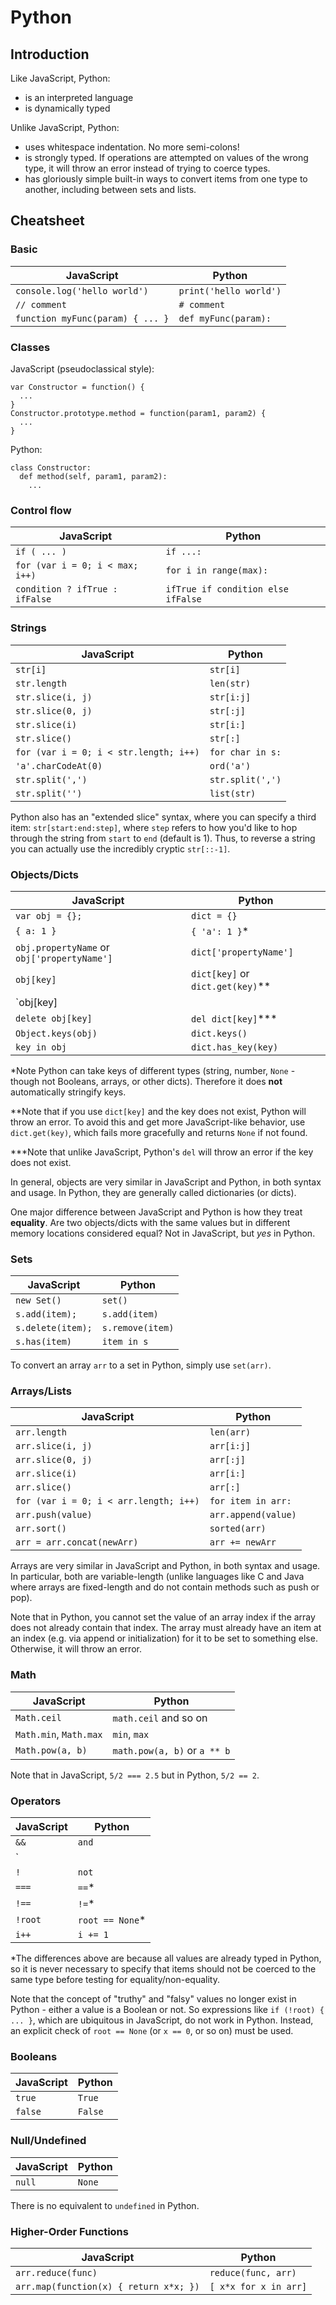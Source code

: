 # Python

## Introduction

Like JavaScript, Python:
* is an interpreted language
* is dynamically typed

Unlike JavaScript, Python:
* uses whitespace indentation. No more semi-colons!
* is strongly typed. If operations are attempted on values of the wrong type, it will throw an error instead of trying to coerce types.
* has gloriously simple built-in ways to convert items from one type to another, including between sets and lists.

## Cheatsheet

### Basic
JavaScript | Python
---------- | ------
`console.log('hello world')` | `print('hello world')`
`// comment` | `# comment`
`function myFunc(param) { ... }` | `def myFunc(param):`


### Classes
JavaScript (pseudoclassical style):
```
var Constructor = function() {
  ...
}
Constructor.prototype.method = function(param1, param2) {
  ...
}
```

Python:
```
class Constructor:
  def method(self, param1, param2):
    ...
```


### Control flow
JavaScript | Python
---------- | ------
`if ( ... )` | `if ...:`
`for (var i = 0; i < max; i++)` | `for i in range(max):`
`condition ? ifTrue : ifFalse` | `ifTrue if condition else ifFalse`


### Strings
JavaScript | Python
---------- | ------
`str[i]` | `str[i]`
`str.length` | `len(str)`
`str.slice(i, j)` | `str[i:j]`
`str.slice(0, j)` | `str[:j]`
`str.slice(i)` | `str[i:]`
`str.slice()` | `str[:]`
`for (var i = 0; i < str.length; i++)` | `for char in s:`
`'a'.charCodeAt(0)` | `ord('a')`
`str.split(',')` | `str.split(',')`
`str.split('')` | `list(str)`

Python also has an "extended slice" syntax, where you can specify a third item: `str[start:end:step]`, where `step` refers to how you'd like to hop through the string from `start` to `end` (default is 1). Thus, to reverse a string you can actually use the incredibly cryptic `str[::-1]`.


### Objects/Dicts
JavaScript | Python
---------- | ------
`var obj = {};` | `dict = {}`
`{ a: 1 }` | `{ 'a': 1 }`*
`obj.propertyName` or `obj['propertyName']` | `dict['propertyName']`
`obj[key]` | `dict[key]` or `dict.get(key)`**
`obj[key] || 0` | `dict.get(key, 0)`
`delete obj[key]` | `del dict[key]`***
`Object.keys(obj)` | `dict.keys()`
`key in obj` | `dict.has_key(key)`

\*Note Python can take keys of different types (string, number, `None` - though not Booleans, arrays, or other dicts). Therefore it does **not** automatically stringify keys.

\*\*Note that if you use `dict[key]` and the key does not exist, Python will throw an error. To avoid this and get more JavaScript-like behavior, use `dict.get(key)`, which fails more gracefully and returns `None` if not found.

\*\*\*Note that unlike JavaScript, Python's `del` will throw an error if the key does not exist.

In general, objects are very similar in JavaScript and Python, in both syntax and usage. In Python, they are generally called dictionaries (or dicts).

One major difference between JavaScript and Python is how they treat **equality**. Are two objects/dicts with the same values but in different memory locations considered equal? Not in JavaScript, but *yes* in Python.


### Sets
JavaScript | Python
---------- | ------
`new Set()` | `set()`
`s.add(item);` | `s.add(item)`
`s.delete(item);` | `s.remove(item)`
`s.has(item)` | `item in s`

To convert an array `arr` to a set in Python, simply use `set(arr)`.

### Arrays/Lists
JavaScript | Python
---------- | ------
`arr.length` | `len(arr)`
`arr.slice(i, j)` | `arr[i:j]`
`arr.slice(0, j)` | `arr[:j]`
`arr.slice(i)` | `arr[i:]`
`arr.slice()` | `arr[:]`
`for (var i = 0; i < arr.length; i++)` | `for item in arr:`
`arr.push(value)` | `arr.append(value)`
`arr.sort()` | `sorted(arr)`
`arr = arr.concat(newArr)` | `arr += newArr`

Arrays are very similar in JavaScript and Python, in both syntax and usage. In particular, both are variable-length (unlike languages like C and Java where arrays are fixed-length and do not contain methods such as push or pop).

Note that in Python, you cannot set the value of an array index if the array does not already contain that index. The array must already have an item at an index (e.g. via append or initialization) for it to be set to something else. Otherwise, it will throw an error.


### Math
JavaScript | Python
---------- | ------
`Math.ceil` | `math.ceil` and so on
`Math.min`, `Math.max` | `min`, `max`
`Math.pow(a, b)` | `math.pow(a, b)` or `a ** b`

Note that in JavaScript, `5/2 === 2.5` but in Python, `5/2 == 2`.


### Operators
JavaScript | Python
---------- | ------
`&&` | `and`
`||` | `or`
`!` | `not`
`===` | `==`*
`!==` | `!=`*
`!root` | `root == None`*
`i++` | `i += 1`

\*The differences above are because all values are already typed in Python, so it is never necessary to specify that items should not be coerced to the same type before testing for equality/non-equality.

Note that the concept of "truthy" and "falsy" values no longer exist in Python - either a value is a Boolean or not. So expressions like `if (!root) { ... }`, which are ubiquitous in JavaScript, do not work in Python. Instead, an explicit check of `root == None` (or `x == 0`, or so on) must be used.


### Booleans
JavaScript | Python
---------- | ------
`true` | `True`
`false` | `False`


### Null/Undefined
JavaScript | Python
---------- | ------
`null` | `None`

There is no equivalent to `undefined` in Python.


### Higher-Order Functions
JavaScript | Python
---------- | ------
`arr.reduce(func)` | `reduce(func, arr)`
`arr.map(function(x) { return x*x; })` | `[ x*x for x in arr]`